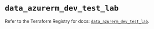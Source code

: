 # `data_azurerm_dev_test_lab`

Refer to the Terraform Registry for docs: [`data_azurerm_dev_test_lab`](https://registry.terraform.io/providers/hashicorp/azurerm/4.51.0/docs/data-sources/dev_test_lab).
